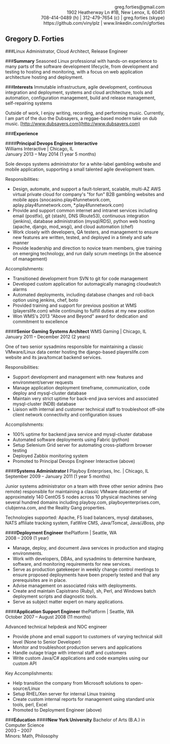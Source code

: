<div align=right>greg.forties@gmail.com </div>
<div align=right>1902 Heatherway Ln #1B, New Lenox, IL 60451</div>
<div align=right>708-414-0489 (h) | 312-479-7654 (c) | greg.forties (skype)</div>
<div align=right>https://github.com/vinylplz | www.linkedin.com/in/gforties</div>

Gregory D. Forties  
---------------  
###Linux Administrator, Cloud Architect, Release Engineer  

###**Summary**
Seasoned Linux professional with hands-on experience to many parts of the
software development lifecycle, from development and testing to hosting and
monitoring, with a focus on web application architecture hosting and
deployment.

###**Interests**
Immutable infrastructure, agile development, continuous integration and
deployment, systems and cloud architecture, tools and automation, configuration
management, build and release management, self-repairing systems

Outside of work, I enjoy writing, recording, and performing music. Currently, I
am part of the duo the Dubsayers, a reggae-based modern take on dub music.
[http://www.dubsayers.com](http://www.dubsayers.com)

###**Experience**

####**Principal Devops Engineer Interactive**  
Williams Interactive | Chicago, IL  
January 2013 – May 2014 (1 year 5 months)

Sole devops systems administrator for a white-label gambling website and mobile
application, supporting a small talented agile development team.

Responsibilities:

+ Design, automate, and support a fault-tolerant, scalable, multi-AZ AWS
  virtual private cloud for company's "for fun" B2B gambling websites and
  mobile apps (snocasino.play4funnetwork.com, aplay.play4funnetwork.com,
  \*.play4funnetwork.com) 
+ Provide and support common internet and intranet services including email
  (postfix), git (stash), DNS (Route53), continuous integration (jenkins),
  database administration (mysql/RDS), python web hosting (apache, django,
  mod\_wsgi), and cloud automation (chef)
+ Work closely with developers, QA testers, and management to ensure new
  features are written, tested, and deployed in a timely and safe manner
+ Provide leadership and direction to novice team members, give training on
  emerging technology, and run daily scrum meetings (in the absence of
  management)

Accomplishments:

+ Transitioned development from SVN to git for code management
+ Developed custom application for automagically managing cloudwatch alarms
+ Automated deployments, including database changes and roll-back option using
  jenkins, chef, boto
+ Provided training and support for previous position at WMS (playerslife.com)
  while continuing to fulfill duties at my new position
+ Won WMS's 2013 "Above and Beyond" award for dedication and commitment to
  excellence

####**Senior Gaming Systems Architect** 
WMS Gaming | Chicago, IL  
January 2011 – December 2012 (2 years)

One of two senior sysadmins responsible for maintaining a classic VMware/Linux
data center hosting the django-based playerslife.com website and its
java/tomcat backend services.

Responsibilities:

+ Support development and management with new features and environment/server
  requests
+ Manage application deployment timeframe, communication, code deploy and
  mysql-cluster database
+ Maintain very strict uptime for back-end java services and associated
  mysql-cluster (NDB) database
+ Liaison with internal and customer technical staff to troubleshoot off-site
  client network connectivity and configuration issues

Accomplishments:

+ 100% uptime for backend java service and mysql-cluster database
+ Automated software deployments using Fabric (python)
+ Setup Selenium Grid server for automating cross-platform browser testing
+ Deployed Zabbix monitoring system
+ Promoted to Principal Devops Engineer Interactive (above)

####**Systems Administrator I** 
Playboy Enterprises, Inc. | Chicago, IL  
September 2009 – January 2011 (1 year 5 months)

Junior systems administrator on a team with three other senior admins (two
remote) responsible for maintaining a classic VMware datacenter of
approximately 140 CentOS 5 nodes across 10 physical machines serving several
hundred domains including playboy.com, playboyenterprises.com, clubjenna.com,
and the Reality Gang properties. 

Technologies supported: Apache, F5 load balancers, mysql databases, NATS
affiliate tracking system, FatWire CMS, Java/Tomcat, Java/JBoss, php

####**Deployment Engineer** 
thePlatform | Seattle, WA  
2008 – 2009 (1 year)

+ Manage, deploy, and document Java services in production and staging
  environments. 
+ Work with developers, DBAs, and sysadmins to determine hardware, software,
  and monitoring requirements for new services. 
+ Serve as production gatekeeper in weekly change control meetings to ensure
  proposed deployments have been properly tested and that any prerequisites are
  in place. 
+ Advise management on associated risks with deployments. 
+ Create and maintain Capistrano (Ruby), sh, Perl, and Windows batch deployment
  scripts and diagnostic tools. 
+ Serve as subject matter expert on many applications.

####**Application Support Engineer** 
thePlatform | Seattle, WA  
October 2007 – August 2008 (11 months)

Advanced technical helpdesk and NOC engineer

+ Provide phone and email support to customers of varying technical skill level
  (None to Senior Developer)
+ Monitor and troubleshoot production servers and applications
+ Handle outage triage with internal staff and customers
+ Write custom Java/C# applications and code examples using our custom API

Key Accomplishments:

+ Help transition the company from Microsoft solutions to open-source/Linux
+ Setup RHEL/Xen server for internal Linux training
+ Create custom internal reports for management using standard unix tools,
  perl, Excel
+ Promoted to Deployment Engineer (above)



###**Education**
####**New York University**
Bachelor of Arts (B.A.) in Computer Science  
2003 – 2007  
Minors: Math, Philosophy  

